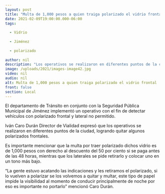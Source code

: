 ```yaml
---
layout: post
title: "Multa de 1,000 pesos a quien traiga polarizado el vidrio frontal"
date: 2021-02-09T19:00:00.000-06:00
tags:
  
  - Vidrio
  
  - Jiménez
  
  - polarizado
  
author: nil
description: "Los operativos se realizaron en diferentes puntos de la ciudad, logrando quitar algunos polarizados frontales"
image: /uploads/2021/images-image42.jpg
video: nil
audio: nil
alt: Multa de 1,000 pesos a quien traiga polarizado el vidrio frontal
front: false
section: Local
---
```


El departamento de Tránsito en conjunto con la Seguridad Pública Municipal  de Jiménez implementó un operativo con el fin de detectar  vehículos con polarizado frontal y lateral no permitido.

Iván Caro Durán Director de Vialidad expresó que los operativos se realizaron en diferentes puntos de la ciudad, logrando quitar algunos polarizados frontales.

Es importante mencionar que la multa por traer polarizado dichos vidrio  es de 1,000 pesos con derecho al descuento del 50 por ciento si se paga antes de las 48 horas, mientras que los laterales se pide retirarlo y colocar uno en un tono más bajo.

“La gente estuvo acatando las indicaciones y les retiramos el polarizado, si lo vuelven a polarizar se los volvemos a quitar y multar, este tipo de papel impide la visibilidad al momento de conducir principalmente de noche por eso es importante no portarlo” mencionó Caro Durán.
